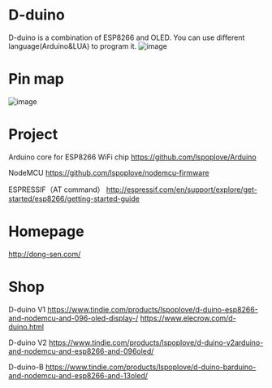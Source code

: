 # D-duino
D-duino is a combination of ESP8266 and OLED. You can use different language(Arduino&LUA) to program it.
![image](https://github.com/lspoplove/D-duino/blob/master/Documents/SAM_2094.JPG)
# Pin map
![image](https://github.com/lspoplove/D-duino/blob/master/Documents/D-duino.png)
# Project

Arduino core for ESP8266 WiFi chip
https://github.com/lspoplove/Arduino

NodeMCU
https://github.com/lspoplove/nodemcu-firmware

ESPRESSIF（AT command）
http://espressif.com/en/support/explore/get-started/esp8266/getting-started-guide

# Homepage
http://dong-sen.com/

# Shop

D-duino V1
https://www.tindie.com/products/lspoplove/d-duino-esp8266-and-nodemcu-and-096-oled-display-/
https://www.elecrow.com/d-duino.html

D-duino V2
https://www.tindie.com/products/lspoplove/d-duino-v2arduino-and-nodemcu-and-esp8266-and-096oled/

D-duino-B
https://www.tindie.com/products/lspoplove/d-duino-barduino-and-nodemcu-and-esp8266-and-13oled/
